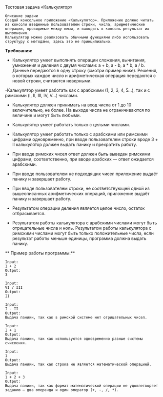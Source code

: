 Тестовая задача «Калькулятор»

```
Описание задачи
Создай консольное приложение «Калькулятор». Приложение должно читать из консоли введенные пользователем строки, числа, арифметические операции, проводимые между ними, и выводить в консоль результат их выполнения.
Калькулятор можно реализовать обычными функциями либо использовать структуру с методами, здесь это не принципиально.
```

**Требования:**
- Калькулятор умеет выполнять операции сложения, вычитания, умножения и деления с двумя числами: a + b, a - b, a * b, a / b. Данные передаются в одну строку (смотри пример ниже). Решения, в которых каждое число и арифметическая операция передаются с новой строки, считаются неверными.

-Калькулятор умеет работать как с арабскими (1, 2, 3, 4, 5…), так и с римскими (I, II, III, IV, V…) числами.

- Калькулятор должен принимать на вход числа от 1 до 10 включительно, не более. На выходе числа не ограничиваются по величине и могут быть любыми.

- Калькулятор умеет работать только с целыми числами.

- Калькулятор умеет работать только с арабскими или римскими цифрами одновременно, при вводе пользователем строки вроде 3 + II калькулятор должен выдать панику и прекратить работу.

- При вводе римских чисел ответ должен быть выведен римскими цифрами, соответственно, при вводе арабских — ответ ожидается арабскими.

- При вводе пользователем не подходящих чисел приложение выдаёт панику и завершает работу.

- При вводе пользователем строки, не соответствующей одной из вышеописанных арифметических операций, приложение выдаёт панику и завершает работу.

- Результатом операции деления является целое число, остаток отбрасывается.

- Результатом работы калькулятора с арабскими числами могут быть отрицательные числа и ноль. Результатом работы калькулятора с римскими числами могут быть только положительные числа, если результат работы меньше единицы, программа должна выдать панику.

 ** Пример работы программы:**
```
Input:
1 + 2
Output:
3

Input:
VI / III
Output:
II

Input:
I - II
Output:
Выдача паники, так как в римской системе нет отрицательных чисел.

Input:
I + 1
Output:
Выдача паники, так как используются одновременно разные системы счисления.

Input:
1
Output:
Выдача паники, так как строка не является математической операцией.

Input:
1 + 2 + 3
Output:
Выдача паники, так как формат математической операции не удовлетворяет заданию — два операнда и один оператор (+, -, /, *).
```

